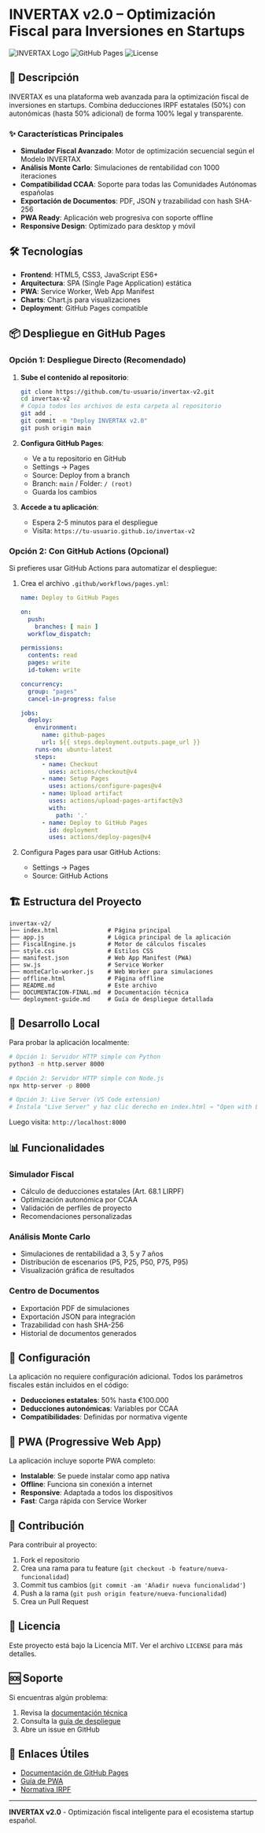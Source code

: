 # INVERTAX v2.0 – Optimización Fiscal para Inversiones en Startups

![INVERTAX Logo](https://img.shields.io/badge/INVERTAX-v2.0-blue?style=for-the-badge)
![GitHub Pages](https://img.shields.io/badge/GitHub%20Pages-Ready-green?style=for-the-badge)
![License](https://img.shields.io/badge/License-MIT-yellow?style=for-the-badge)

## 🚀 Descripción

INVERTAX es una plataforma web avanzada para la optimización fiscal de inversiones en startups. Combina deducciones IRPF estatales (50%) con autonómicas (hasta 50% adicional) de forma 100% legal y transparente.

### ✨ Características Principales

- **Simulador Fiscal Avanzado**: Motor de optimización secuencial según el Modelo INVERTAX
- **Análisis Monte Carlo**: Simulaciones de rentabilidad con 1000 iteraciones
- **Compatibilidad CCAA**: Soporte para todas las Comunidades Autónomas españolas
- **Exportación de Documentos**: PDF, JSON y trazabilidad con hash SHA-256
- **PWA Ready**: Aplicación web progresiva con soporte offline
- **Responsive Design**: Optimizado para desktop y móvil

## 🛠️ Tecnologías

- **Frontend**: HTML5, CSS3, JavaScript ES6+
- **Arquitectura**: SPA (Single Page Application) estática
- **PWA**: Service Worker, Web App Manifest
- **Charts**: Chart.js para visualizaciones
- **Deployment**: GitHub Pages compatible

## 📦 Despliegue en GitHub Pages

### Opción 1: Despliegue Directo (Recomendado)

1. **Sube el contenido al repositorio**:
   ```bash
   git clone https://github.com/tu-usuario/invertax-v2.git
   cd invertax-v2
   # Copia todos los archivos de esta carpeta al repositorio
   git add .
   git commit -m "Deploy INVERTAX v2.0"
   git push origin main
   ```

2. **Configura GitHub Pages**:
   - Ve a tu repositorio en GitHub
   - Settings → Pages
   - Source: Deploy from a branch
   - Branch: `main` / Folder: `/ (root)`
   - Guarda los cambios

3. **Accede a tu aplicación**:
   - Espera 2-5 minutos para el despliegue
   - Visita: `https://tu-usuario.github.io/invertax-v2`

### Opción 2: Con GitHub Actions (Opcional)

Si prefieres usar GitHub Actions para automatizar el despliegue:

1. Crea el archivo `.github/workflows/pages.yml`:
   ```yaml
   name: Deploy to GitHub Pages
   
   on:
     push:
       branches: [ main ]
     workflow_dispatch:
   
   permissions:
     contents: read
     pages: write
     id-token: write
   
   concurrency:
     group: "pages"
     cancel-in-progress: false
   
   jobs:
     deploy:
       environment:
         name: github-pages
         url: ${{ steps.deployment.outputs.page_url }}
       runs-on: ubuntu-latest
       steps:
         - name: Checkout
           uses: actions/checkout@v4
         - name: Setup Pages
           uses: actions/configure-pages@v4
         - name: Upload artifact
           uses: actions/upload-pages-artifact@v3
           with:
             path: '.'
         - name: Deploy to GitHub Pages
           id: deployment
           uses: actions/deploy-pages@v4
   ```

2. Configura Pages para usar GitHub Actions:
   - Settings → Pages
   - Source: GitHub Actions

## 🏗️ Estructura del Proyecto

```
invertax-v2/
├── index.html              # Página principal
├── app.js                  # Lógica principal de la aplicación
├── FiscalEngine.js         # Motor de cálculos fiscales
├── style.css               # Estilos CSS
├── manifest.json           # Web App Manifest (PWA)
├── sw.js                   # Service Worker
├── monteCarlo-worker.js    # Web Worker para simulaciones
├── offline.html            # Página offline
├── README.md               # Este archivo
├── DOCUMENTACION-FINAL.md  # Documentación técnica
└── deployment-guide.md     # Guía de despliegue detallada
```

## 🚀 Desarrollo Local

Para probar la aplicación localmente:

```bash
# Opción 1: Servidor HTTP simple con Python
python3 -m http.server 8000

# Opción 2: Servidor HTTP simple con Node.js
npx http-server -p 8000

# Opción 3: Live Server (VS Code extension)
# Instala "Live Server" y haz clic derecho en index.html → "Open with Live Server"
```

Luego visita: `http://localhost:8000`

## 📊 Funcionalidades

### Simulador Fiscal
- Cálculo de deducciones estatales (Art. 68.1 LIRPF)
- Optimización autonómica por CCAA
- Validación de perfiles de proyecto
- Recomendaciones personalizadas

### Análisis Monte Carlo
- Simulaciones de rentabilidad a 3, 5 y 7 años
- Distribución de escenarios (P5, P25, P50, P75, P95)
- Visualización gráfica de resultados

### Centro de Documentos
- Exportación PDF de simulaciones
- Exportación JSON para integración
- Trazabilidad con hash SHA-256
- Historial de documentos generados

## 🔧 Configuración

La aplicación no requiere configuración adicional. Todos los parámetros fiscales están incluidos en el código:

- **Deducciones estatales**: 50% hasta €100.000
- **Deducciones autonómicas**: Variables por CCAA
- **Compatibilidades**: Definidas por normativa vigente

## 📱 PWA (Progressive Web App)

La aplicación incluye soporte PWA completo:

- **Instalable**: Se puede instalar como app nativa
- **Offline**: Funciona sin conexión a internet
- **Responsive**: Adaptada a todos los dispositivos
- **Fast**: Carga rápida con Service Worker

## 🤝 Contribución

Para contribuir al proyecto:

1. Fork el repositorio
2. Crea una rama para tu feature (`git checkout -b feature/nueva-funcionalidad`)
3. Commit tus cambios (`git commit -am 'Añadir nueva funcionalidad'`)
4. Push a la rama (`git push origin feature/nueva-funcionalidad`)
5. Crea un Pull Request

## 📄 Licencia

Este proyecto está bajo la Licencia MIT. Ver el archivo `LICENSE` para más detalles.

## 🆘 Soporte

Si encuentras algún problema:

1. Revisa la [documentación técnica](DOCUMENTACION-FINAL.md)
2. Consulta la [guía de despliegue](deployment-guide.md)
3. Abre un issue en GitHub

## 🔗 Enlaces Útiles

- [Documentación de GitHub Pages](https://docs.github.com/en/pages)
- [Guía de PWA](https://web.dev/progressive-web-apps/)
- [Normativa IRPF](https://www.agenciatributaria.es/)

---

**INVERTAX v2.0** - Optimización fiscal inteligente para el ecosistema startup español.

